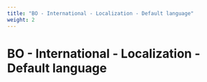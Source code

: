 ```yaml
---
title: "BO - International - Localization - Default language"
weight: 2
---
```


# BO - International - Localization - Default language
